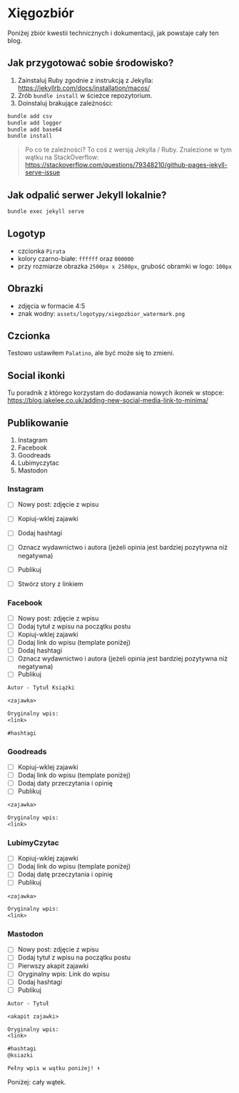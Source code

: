 # Xięgozbiór

Poniżej zbiór kwestii technicznych i dokumentacji, jak powstaje cały ten blog.

## Jak przygotować sobie środowisko?

1. Zainstaluj Ruby zgodnie z instrukcją z Jekylla: <https://jekyllrb.com/docs/installation/macos/>
2. Zrób `bundle install` w ścieżce repozytorium.
3. Doinstaluj brakujące zależności:

```bash
bundle add csv
bundle add logger
bundle add base64
bundle install
```

> Po co te zależności? To coś z wersją Jekylla / Ruby. Znalezione w tym wątku na StackOverflow: <https://stackoverflow.com/questions/79348210/github-pages-jekyll-serve-issue>

## Jak odpalić serwer Jekyll lokalnie?

```bash
bundle exec jekyll serve
```

## Logotyp

- czcionka `Pirata`
- kolory czarno-białe: `ffffff` oraz `000000`
- przy rozmiarze obrazka `2500px x 2500px`, grubość obramki w logo: `100px`

## Obrazki

- zdjęcia w formacie 4:5
- znak wodny: `assets/logotypy/xiegozbior_watermark.png`

## Czcionka

Testowo ustawiłem `Palatino`, ale być może się to zmieni.

## Social ikonki

Tu poradnik z którego korzystam do dodawania nowych ikonek w stopce:
<https://blog.jakelee.co.uk/adding-new-social-media-link-to-minima/>

## Publikowanie

1. Instagram
2. Facebook
3. Goodreads
4. Lubimyczytac
5. Mastodon

### Instagram

- [ ] Nowy post: zdjęcie z wpisu
- [ ] Kopiuj-wklej zajawki
- [ ] Dodaj hashtagi
- [ ] Oznacz wydawnictwo i autora (jeżeli opinia jest bardziej pozytywna niż negatywna)
- [ ] Publikuj

- [ ] Stwórz story z linkiem

### Facebook

- [ ] Nowy post: zdjęcie z wpisu
- [ ] Dodaj tytuł z wpisu na początku postu
- [ ] Kopiuj-wklej zajawki
- [ ] Dodaj link do wpisu (template poniżej)
- [ ] Dodaj hashtagi
- [ ] Oznacz wydawnictwo i autora (jeżeli opinia jest bardziej pozytywna niż negatywna)
- [ ] Publikuj

```txt
Autor - Tytuł Książki

<zajawka>

Oryginalny wpis:
<link>

#hashtagi
```

### Goodreads

- [ ] Kopiuj-wklej zajawki
- [ ] Dodaj link do wpisu (template poniżej)
- [ ] Dodaj daty przeczytania i opinię
- [ ] Publikuj

```txt
<zajawka>

Oryginalny wpis:
<link>
```

### LubimyCzytac

- [ ] Kopiuj-wklej zajawki
- [ ] Dodaj link do wpisu (template poniżej)
- [ ] Dodaj datę przeczytania i opinię
- [ ] Publikuj

```txt
<zajawka>

Oryginalny wpis:
<link>
```

### Mastodon

- [ ] Nowy post: zdjęcie z wpisu
- [ ] Dodaj tytuł z wpisu na początku postu
- [ ] Pierwszy akapit zajawki
- [ ] Oryginalny wpis: Link do wpisu
- [ ] Dodaj hashtagi
- [ ] Publikuj

```txt
Autor - Tytuł 

<akapit zajawki>

Oryginalny wpis:
<link>

#hashtagi
@ksiazki

Pełny wpis w wątku poniżej! ⬇️
```

Poniżej: cały wątek.
